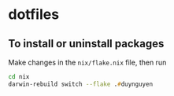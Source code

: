 # dotfiles

## To install or uninstall packages
Make changes in the `nix/flake.nix` file, then run
```zsh
cd nix
darwin-rebuild switch --flake .#duynguyen
```
